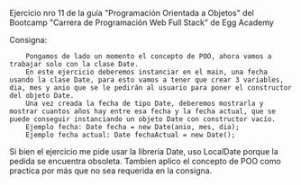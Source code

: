 Ejercicio nro 11 de la guía "Programación Orientada a Objetos" del Bootcamp "Carrera de Programación Web Full Stack" de Egg Academy

Consigna:

        Pongamos de lado un momento el concepto de POO, ahora vamos a trabajar solo con la clase Date.
        En este ejercicio deberemos instanciar en el main, una fecha usando la clase Date, para esto vamos a tener que crear 3 variables, dia, mes y anio que se le pedirán al usuario para poner el constructor del objeto Date.
        Una vez creada la fecha de tipo Date, deberemos mostrarla y mostrar cuantos años hay entre esa fecha y la fecha actual, que se puede conseguir instanciando un objeto Date con constructor vacío.
        Ejemplo fecha: Date fecha = new Date(anio, mes, dia);
        Ejemplo fecha actual: Date fechaActual = new Date();
        
Si bien el ejercicio me pide usar la libreria Date, uso LocalDate porque la pedida se encuentra obsoleta. Tambien aplico el concepto de POO como practica por más que no sea requerida en la consigna.
